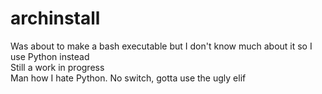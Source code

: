 # archinstall
Was about to make a bash executable but I don't know much about it so I use Python instead<br>
Still a work in progress<br>
Man how I hate Python. No switch, gotta use the ugly elif
